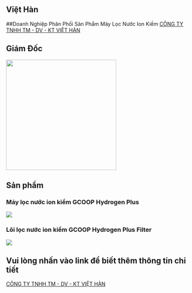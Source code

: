
## Việt Hàn 
##Doanh Nghiệp Phân Phối Sản Phẩm Máy Lọc Nước Ion Kiềm
<a href="https://tm-dv-kt-viethan.github.io/VietHan.vn/" class="navbar-brand">CÔNG TY TNHH TM - DV - KT VIỆT HÀN</a>

## Giám Đốc
<img src="https://github.com/TM-DV-KT-VIETHAN/VietHan.vn/assets/137274043/5fce037f-99b7-49b5-b0c5-c15ae5d1ca6e" width="300" />

## Sản phẩm
<h3>Máy lọc nước ion kiềm GCOOP Hydrogen Plus</h3>
<img src="https://github.com/TM-DV-KT-VIETHAN/VietHan.vn/assets/137274043/578f5360-da90-41a1-bd8b-0da0a6d01364"/>


<h3>Lõi lọc nước ion kiềm GCOOP Hydrogen Plus Filter</h3>
<img src="https://github.com/TM-DV-KT-VIETHAN/VietHan.vn/assets/137274043/19ecedab-ce19-4964-baf3-882bf6ed785a"/>


## Vui lòng nhấn vào link để biết thêm thông tin chi tiết

<a href="https://tm-dv-kt-viethan.github.io/VietHan.vn/" class="navbar-brand">CÔNG TY TNHH TM - DV - KT VIỆT HÀN</a>
